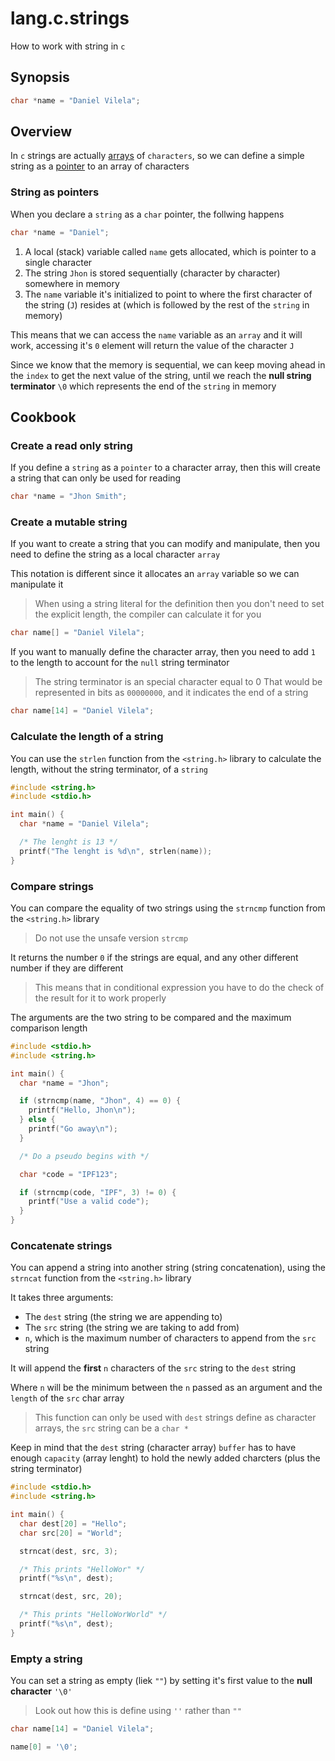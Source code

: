 # lang.c.strings

How to work with string in `c`

## Synopsis

```c
char *name = "Daniel Vilela";
```

## Overview

In `c` strings are actually [arrays](./xp8m.md) of `characters`, so we can
define a simple string as a [pointer](./xl2p.md) to an array of characters

### String as pointers

When you declare a `string` as a `char` pointer, the follwing
happens

```c
char *name = "Daniel";
```

1. A local (stack) variable called `name` gets allocated, which is
   pointer to a single character
2. The string `Jhon` is stored sequentially (character by character)
   somewhere in memory
3. The `name` variable it's initialized to point to where the first
   character of the string (`J`) resides at (which is followed by
   the rest of the `string` in memory)

This means that we can access the `name` variable as an `array`
and it will work, accessing it's `0` element will return the
value of the character `J`

Since we know that the memory is sequential, we can keep moving
ahead in the `index` to get the next value of the string, until
we reach the **null string terminator** `\0` which represents 
the end of the `string` in memory

## Cookbook

### Create a read only string

If you define a `string` as a `pointer` to a character array, then
this will create a string that can only be used for reading

```c
char *name = "Jhon Smith";
```

### Create a mutable string

If you want to create a string that you can modify and 
manipulate, then you need to define the string as a
local character `array`

This notation is different since it allocates an `array`
variable so we can manipulate it

> When using a string literal for the definition then
> you don't need to set the explicit length, the compiler
> can calculate it for you

```c
char name[] = "Daniel Vilela";
```

If you want to manually define the character array, then
you need to add `1` to the length to account for the
`null` string terminator

> The string terminator is an special character equal to 0
> That would be represented in bits as `00000000`, and it
> indicates the end of a string

```c
char name[14] = "Daniel Vilela";
```

### Calculate the length of a string

You can use the `strlen` function from the `<string.h>` library
to calculate the length, without the string terminator, of 
a `string`

```c
#include <string.h>
#include <stdio.h>

int main() {
  char *name = "Daniel Vilela";

  /* The lenght is 13 */
  printf("The lenght is %d\n", strlen(name));
}
```

### Compare strings

You can compare the equality of two strings using the `strncmp` 
function from the `<string.h>` library

> Do not use the unsafe version `strcmp`

It returns the number `0` if the strings are equal, and any
other different number if they are different

> This means that in conditional expression you have to do
> the check of the result for it to work properly

The arguments are the two string to be compared and the
maximum comparison length

```c
#include <stdio.h>
#include <string.h>

int main() {
  char *name = "Jhon";

  if (strncmp(name, "Jhon", 4) == 0) {
    printf("Hello, Jhon\n");
  } else {
    printf("Go away\n");
  }

  /* Do a pseudo begins with */

  char *code = "IPF123";

  if (strncmp(code, "IPF", 3) != 0) {
    printf("Use a valid code");
  }
}
```

### Concatenate strings

You can append a string into another string (string 
concatenation), using the `strncat` function from the
`<string.h>` library

It takes three arguments:
  - The `dest` string (the string we are appending to)
  - The `src` string (the string we are taking to add from)
  - `n`, which is the maximum number of characters to append
    from the `src` string

It will append the **first** `n` characters of the `src` string
to the `dest` string

Where `n` will be the minimum between the `n` passed as an 
argument and the `length` of the `src` char array

> This function can only be used with `dest` strings define 
> as character arrays, the `src` string can be a `char *`

Keep in mind that the `dest` string (character array) `buffer`
has to have enough `capacity` (array lenght) to hold the
newly added charcters (plus the string terminator)

```c
#include <stdio.h>
#include <string.h>

int main() {
  char dest[20] = "Hello";
  char src[20] = "World";

  strncat(dest, src, 3);

  /* This prints "HelloWor" */
  printf("%s\n", dest);

  strncat(dest, src, 20);

  /* This prints "HelloWorWorld" */
  printf("%s\n", dest);
}
```

### Empty a string

You can set a string as empty (liek `""`) by setting it's
first value to the **null character** `'\0'`

> Look out how this is define using `''` rather than `""`

```c
char name[14] = "Daniel Vilela";

name[0] = '\0';
```
